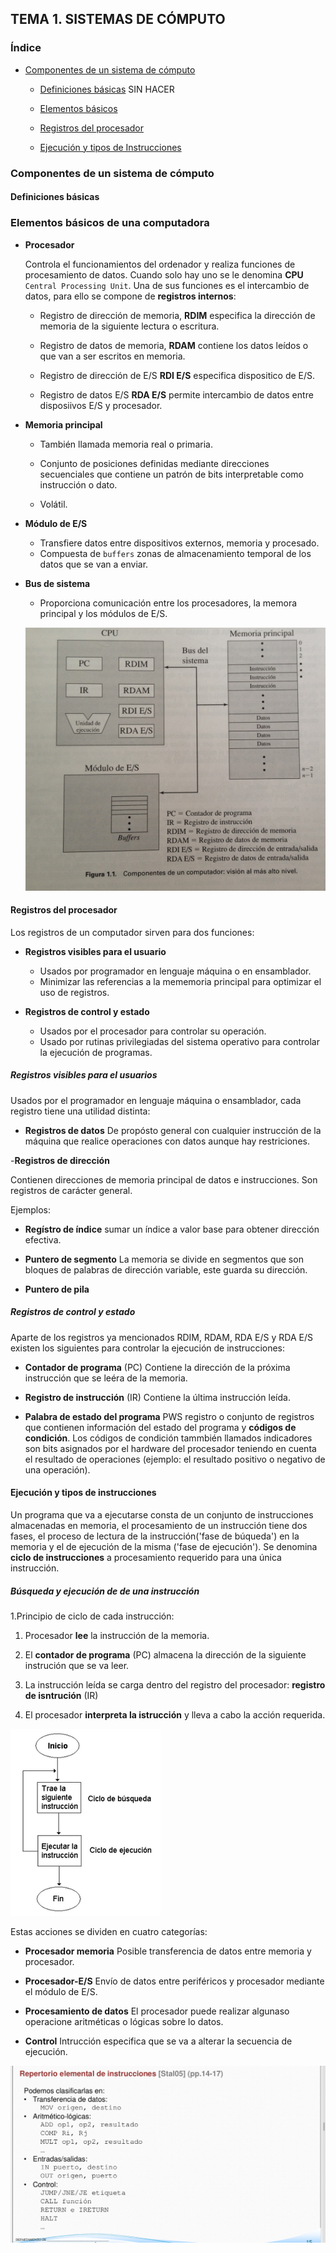 ## TEMA 1. SISTEMAS DE CÓMPUTO

### Índice
- [ Componentes de un sistema de cómputo](#componentes-de-un-sistema-de-cómputo)

  - [Definiciones básicas](#definiciones-básicas) SIN HACER

  - [Elementos básicos](#elementos-básicos-de-una-computadora)
  
  - [Registros del procesador](#registros-del-procesador)
  
  - [Ejecución y tipos de Instrucciones](#ejecución-y-tipos-de-instrucciones) 

### Componentes de un sistema de cómputo

#### Definiciones básicas


### Elementos básicos de una computadora 

- **Procesador**

  Controla el funcionamientos del ordenador y realiza funciones de procesamiento de datos. Cuando solo hay uno se le denomina **CPU** `Central Processing Unit`.
  Una de sus funciones es el intercambio de datos, para ello se compone de **registros internos**:
  
  - Registro de dirección de memoria, **RDIM** especifica la dirección de memoria de la siguiente lectura o escritura.

  - Registro de datos de memoria, **RDAM** contiene los datos leídos o que van a ser escritos en memoria.

  - Registro de dirección de E/S **RDI E/S** especifica dispositico de E/S.

  - Registro de datos E/S **RDA E/S** permite intercambio de datos entre disposiivos E/S y procesador.

- **Memoria principal**

  - También llamada memoria real o primaria.

  - Conjunto de posiciones definidas mediante direcciones secuenciales que contiene un patrón de bits interpretable como instrucción o dato.

  - Volátil.

- **Módulo de E/S**
  - Transfiere datos entre dispositivos externos, memoria y procesado.
  - Compuesta de `buffers` zonas de almacenamiento temporal de los datos que se van a enviar.

- **Bus de sistema**

  - Proporciona comunicación entre los procesadores, la memora principal y los módulos de E/S.
  
  ![foto](https://github.com/BlancaCC/images/blob/master/componentes_computador_a_alto_nivel)
  
#### Registros del procesador

Los registros de un computador sirven para dos funciones:

- **Registros visibles para el usuario**

  - Usados por programador en lenguaje máquina o en ensamblador.
  - Minimizar las referencias a la mememoria principal para optimizar el uso de registros.

- **Registros de control y estado**

  - Usados por el procesador para controlar su operación.
  - Usado por rutinas privilegiadas del sistema operativo para controlar la ejecución de programas.

##### Registros visibles para el usuarios

Usados por el programador en lenguaje máquina o ensamblador, cada registro tiene una utilidad distinta:

- **Registros de datos**
 De propósto general con cualquier instrucción de la máquina que realice operaciones con datos aunque hay restriciones.

-**Registros de dirección**

Contienen direcciones de memoria principal de datos e instrucciones. Son registros de carácter general.

 Ejemplos:

  - **Regístro de índice** sumar un índice a valor base para obtener dirección efectiva.
	
  - **Puntero de segmento** La memoria se divide en segmentos que son bloques de palabras de dirección variable, este guarda su dirección.

  - **Puntero de pila**

##### Registros de control y estado

Aparte de los registros ya mencionados RDIM, RDAM, RDA E/S y  RDA E/S existen los siguientes para controlar la ejecución de instrucciones:

- **Contador de programa** (PC) Contiene la dirección de la próxima instrucción que se leéra de la memoria.

- **Registro de instrucción** (IR) Contiene la última instrucción leída.

- **Palabra de estado del programa** PWS registro o conjunto de registros que contienen información del estado del programa y **códigos de condición**.
Los códigos de condición tammbién llamados indicadores son bits asignados por el hardware del procesador teniendo en cuenta el resultado de operaciones (ejemplo: el resultado positivo o negativo de una operación).

#### Ejecución y tipos de instrucciones

Un programa que va a ejecutarse consta de un conjunto de instrucciones almacenadas en memoria, el procesamiento de un instrucción tiene dos fases, el proceso de lectura de la instrucción('fase de búqueda') en la memoria y el de ejecución de la misma ('fase de ejecución').
     Se denomina **ciclo de instrucciones** a procesamiento requerido para una única instrucción.

##### Búsqueda y ejecución de de una instrucción

1.Principio de ciclo de cada instrucción:

  1. Procesador **lee** la instrucción de la memoria.
  
  2. El **contador de programa** (PC) almacena la dirección de la siguiente instrución que se va leer.

  3. La instrucción leída se carga dentro del registro del procesador: **registro de isntrución** (IR)

  4. El procesador **interpreta la istrucción**  y lleva a cabo la acción requerida.

![foto](https://github.com/BlancaCC/images/blob/master/ciclo_de_instrucci%C3%B3n_b%C3%A1sico)

Estas acciones se dividen en cuatro categorías:

- **Procesador memoria**  Posible transferencia de datos entre memoria y procesador. 

- **Procesador-E/S** Envío de datos entre periféricos y procesador mediante el módulo de E/S.


- **Procesamiento de datos** El procesador puede realizar algunaso operacione aritméticas o lógicas sobre lo datos.

- **Control** Intrucción especifica que se va a alterar la secuencia de ejecución.

![](https://github.com/BlancaCC/images/blob/master/repertorio_elemental_de_instrucciones.png)

